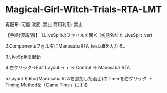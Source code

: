 # Magical-Girl-Witch-Trials-RTA-LMT

再配布: 可能
改変: 禁止
商用利用: 禁止

【手順(仮説明)】
1.LiveSplitのファイルを開く (初期名だと LiveSplit_ver)

2.ComponentsフォルダにManosabaRTA_test.dllを入れる。

3.LIveSplitを起動

4.左クリック→Edit Layout → + → Control → Manosaba RTA

5.Layout Editor(Manosaba RTAを追加した画面)のTimerを右クリック → Timing Methodを「Game Time」にする
